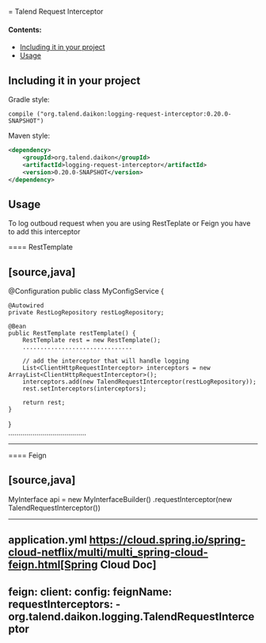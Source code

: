 = Talend Request Interceptor

#### Contents:

* [Including it in your project](#including)
* [Usage](#usage)

<a name="including"/></a>
## Including it in your project


Gradle style:

```
compile ("org.talend.daikon:logging-request-interceptor:0.20.0-SNAPSHOT")
```

Maven style:

```xml
<dependency>
  	<groupId>org.talend.daikon</groupId>
  	<artifactId>logging-request-interceptor</artifactId>
  	<version>0.20.0-SNAPSHOT</version>
</dependency>
```


<a name="usage"/></a>
## Usage

To log outboud request when you are using RestTeplate or Feign you have to add this interceptor


==== RestTemplate

[source,java]
----
@Configuration
public class MyConfigService {

    @Autowired
    private RestLogRepository restLogRepository;

    @Bean
    public RestTemplate restTemplate() {
        RestTemplate rest = new RestTemplate();
		...............................
		
        // add the interceptor that will handle logging
        List<ClientHttpRequestInterceptor> interceptors = new ArrayList<ClientHttpRequestInterceptor>();
        interceptors.add(new TalendRequestInterceptor(restLogRepository));
        rest.setInterceptors(interceptors);

        return rest;
    }
 
}   
.......................................

----

==== Feign

[source,java]
----
MyInterface api = new MyInterfaceBuilder()
        .requestInterceptor(new TalendRequestInterceptor())
        
----

application.yml https://cloud.spring.io/spring-cloud-netflix/multi/multi_spring-cloud-feign.html[Spring Cloud Doc]
----
feign:
  client:
    config:
      feignName:
        requestInterceptors:
          - org.talend.daikon.logging.TalendRequestInterceptor
----
